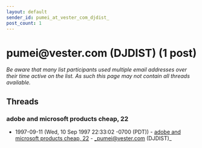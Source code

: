 ```yaml
---
layout: default
sender_id: pumei_at_vester_com_djdist_
post_count: 1
---
```


# pumei<span>@</span>vester.com (DJDIST) (1 post)

_Be aware that many list participants used multiple email addresses over their time active on the list. As such this page may not contain all threads available._

## Threads

### adobe and microsoft products cheap, 22
+ 1997-09-11 (Wed, 10 Sep 1997 22:33:02 -0700 (PDT)) - [adobe and microsoft products cheap, 22](/archive/1997/09/1defbde2609939ab5b4b2d8b236422ee5bfbdd72a1e5d174fa8cf19b24c40662) - _pumei@vester.com (DJDIST)_

